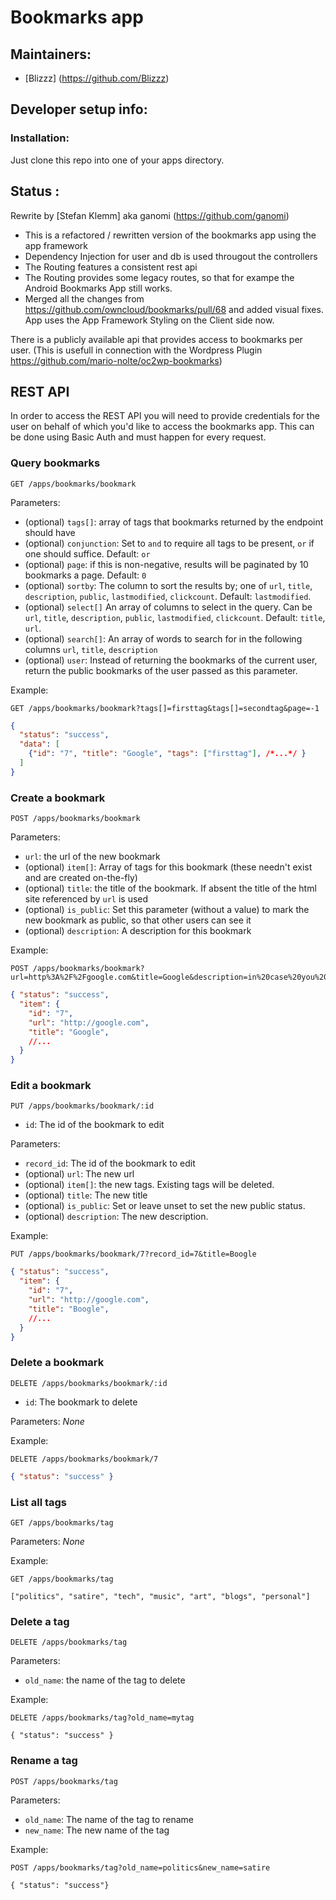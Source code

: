Bookmarks app
============

Maintainers:
------------
- [Blizzz] (https://github.com/Blizzz)

Developer setup info:
---------------------
### Installation:
Just clone this repo into one of your apps directory.


Status :
---------
Rewrite by [Stefan Klemm] aka ganomi (https://github.com/ganomi)

* This is a refactored / rewritten version of the bookmarks app using the app framework
* Dependency Injection for user and db is used througout the controllers
* The Routing features a consistent rest api
* The Routing provides some legacy routes, so that for exampe the Android Bookmarks App still works.
* Merged all the changes from https://github.com/owncloud/bookmarks/pull/68 and added visual fixes. App uses the App Framework Styling on the Client side now.

There is a publicly available api that provides access to bookmarks per user. (This is usefull in connection with the Wordpress Plugin https://github.com/mario-nolte/oc2wp-bookmarks)

REST API
---------
In order to access the REST API you will need to provide credentials for the user on behalf of which you'd
like to access the bookmarks app. This can be done using Basic Auth and must happen for every request.


### Query bookmarks
```
GET /apps/bookmarks/bookmark
```


Parameters:
* (optional) `tags[]`: array of tags that bookmarks returned by the endpoint should have
* (optional) `conjunction`: Set to `and` to require all tags to be present, `or` if one should suffice. Default: `or`
* (optional) `page`: if this is non-negative, results will be paginated by 10 bookmarks a page. Default: `0`
* (optional) `sortby`: The column to sort the results by; one of `url`, `title`, `description`, `public`, `lastmodified`, `clickcount`. Default: `lastmodified`.
* (optional) `select[]` An array of columns to select in the query. Can be `url`, `title`, `description`, `public`, `lastmodified`, `clickcount`. Default: `title`, `url`.
* (optional) `search[]`: An array of words to search for in the following columns `url`, `title`, `description`
* (optional) `user`: Instead of returning the bookmarks of the current user, return the public bookmarks of the user passed as this parameter.

Example:
```
GET /apps/bookmarks/bookmark?tags[]=firsttag&tags[]=secondtag&page=-1
```

```json
{
  "status": "success",
  "data": [
    {"id": "7", "title": "Google", "tags": ["firsttag"], /*...*/ }
  ]
}
```

### Create a bookmark
```
POST /apps/bookmarks/bookmark
```

Parameters:
* `url`: the url of the new bookmark
* (optional) `item[]`: Array of tags for this bookmark (these needn't exist and are created on-the-fly)
* (optional) `title`: the title of the bookmark. If absent the title of the html site referenced by `url` is used
* (optional) `is_public`: Set this parameter (without a value) to mark the new bookmark as public, so that other users can see it
* (optional) `description`: A description for this bookmark

Example:
```
POST /apps/bookmarks/bookmark?url=http%3A%2F%2Fgoogle.com&title=Google&description=in%20case%20you%20forget
```

```json
{ "status": "success",
  "item": {
    "id": "7",
	"url": "http://google.com",
	"title": "Google",
	//...
  }
}
```

### Edit a bookmark
```
PUT /apps/bookmarks/bookmark/:id
```

* `id`: The id of the bookmark to edit

Parameters:
* `record_id`: The id of the bookmark to edit
* (optional) `url`: The new url
* (optional) `item[]`: the new tags. Existing tags will be deleted.
* (optional) `title`: The new title
* (optional) `is_public`: Set or leave unset to set the new public status.
* (optional) `description`: The new description.

Example:
```
PUT /apps/bookmarks/bookmark/7?record_id=7&title=Boogle
```

```json
{ "status": "success",
  "item": {
    "id": "7",
	"url": "http://google.com",
	"title": "Boogle",
	//...
  }
}
```

### Delete a bookmark
```
DELETE /apps/bookmarks/bookmark/:id
```

* `id`: The bookmark to delete

Parameters: *None*

Example:
```
DELETE /apps/bookmarks/bookmark/7
```

```json
{ "status": "success" }
```

### List all tags
```
GET /apps/bookmarks/tag
```

Parameters: *None*

Example:
```
GET /apps/bookmarks/tag
```

```
["politics", "satire", "tech", "music", "art", "blogs", "personal"]
```


### Delete a tag
```
DELETE /apps/bookmarks/tag
```

Parameters:
* `old_name`: the name of the tag to delete

Example:

```
DELETE /apps/bookmarks/tag?old_name=mytag
```

```
{ "status": "success" }
```

### Rename a tag
```
POST /apps/bookmarks/tag
```

Parameters:
* `old_name`: The name of the tag to rename
* `new_name`: The new name of the tag

Example:
```
POST /apps/bookmarks/tag?old_name=politics&new_name=satire
```

```
{ "status": "success"}
```

